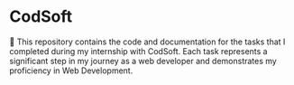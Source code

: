 # CodSoft
🚀 This repository contains the code and documentation for the tasks that I completed during my internship with CodSoft. Each task represents a significant step in my journey as a web developer and demonstrates my proficiency in Web Development.
